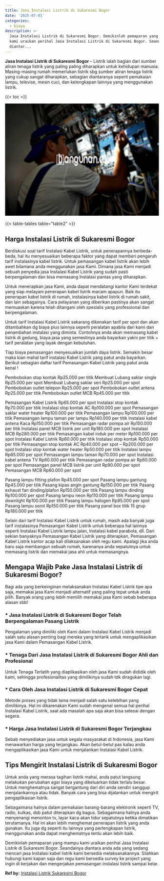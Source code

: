 ```yaml
---
title: Jasa Instalasi Listrik di Sukaresmi Bogor
date: '2025-07-01'
categories:
  - biaya
description: >-
  Jasa Instalasi Listrik di Sukaresmi Bogor. Demikinlah pemaparan yang mampu
  kami uraikan perihal Jasa Instalasi Listrik di Sukaresmi Bogor. Seandainya
  diantar...
---
```


**Jasa Instalasi Listrik di Sukaresmi Bogor** – Listrik ialah bagian dari sumber aliran tenaga listrik yang paling paling diharapkan untuk kehidupan manusia. Masing-masing rumah memerlukan listrik sbg sumber aliran tenaga listrik yang cukup sangat diharapkan, sebagian diantaranya seperti pemakaian lampu, televise, mesin cuci, dan kelengkapan lainnya yang menggunakan listrik.

{{< toc >}}

![Jasa Instalasi Listrik di Sukaresmi Bogor](/images/instalasi-listrik-murah33.png)

{{< table-tables table="table2" >}}

## Harga Instalasi Listrik di Sukaresmi Bogor

Berdiskusi soal tarif Instalasi Kabel Listrik, untuk penerapannya berbeda-beda, hal itu menyesuaikan beberapa faktor yang dapat memberi pengaruh tarif instalasinya kabel listrik. Untuk pemasangan kabel listrik akan lebih awet bilamana anda menggunakan jasa Kami. Dimana jasa Kami menjadi sebuah penyedia jasa Instalasi Kabel Listrik yang sudah pasti berpengalaman dan bisa memasang Instalasi pantas yang diharapkan.

Untuk menerapkan jasa Kami, anda dapat mendatangi kantor Kami terdekat yang siap melayani penerapan kabel listrik macam apapun. Baik itu penerapan kabel listrik di rumah, instalasinya kabel listrik di rumah sakit, dan lain sebagainya. Cara pelayanan yang diberikan pastinya akan sangat memuaskan karena telah ditangani oleh spesialis yang professional dan berpengalaman.

Untuk tarif Instalasi Kabel Listrik sekarang dikenakan tarif per spot dan akan ditambahkan dg biaya plus lainnya seperti peralatan apabila dari kami dan penambahan instalasi yang diminta. Contohnya anda akan memasang kabel listrik di gedung, biaya jasa yang semestinya anda bayarkan yakni per titik + tarif peralatan yang layak dengan kebutuhan.

Tiap biaya pemasangan menyesuaikan jumlah daya listrik. Semakin besar maka kian mahal tarif instalasi Kabel Listrik yang patut anda bayarkan. Berikut sebagian daftar tarif Pemasangan Kabel Listrik yang patut anda kenal !

Pembobokan stop kontak Rp25.000 per titik Membuat Lubang saklar single Rp25.000 per spot Membuat Lubang saklar seri Rp25.000 per spot Pembobokan outlet telepon Rp25.000 per spot Pembobokan outlet antena Rp25.000 per titik Pembobokan outlet MCB Rp45.000 per titik

Pemasangan Kabel Listrik Rp65.000 per spot Instalasi stop kontak Rp70.000 per titik Instalasi stop kontak AC Rp100.000 per spot Pemasangan saklar water heater Rp100.000 per titik Pemasangan lampu Rp100.000 per titik Pemasangan lampu taman per lampu Rp140.000 per titik Instalasi kabel antena Kaca Rp150.000 per titik Pemasangan radar pompa air Rp150.000 per titik Instalasi panel MCB listrik per unit Rp180.000 per spot Instalasi MCB Rp280.000 per titik Pemasangan kabel induk per meter Rp100.000 per spot Instalasi Kabel Listrik Rp60.000 per titik Instalasi stop kontak Rp50.000 per titik Pemasangan stop kontak AC Rp40.000 per spot – Rp200.000 per spot Instalasi stop kontak water heater Rp50.000 per titik Instalasi lampu Rp65.000 per spot Pemasangan lampu taman Rp70.000 per spot Instalasi kabel antena TV Rp60.000 per titik Pemasangan radar pompa air Rp60.000 per spot Pemasangan panel MCB listrik per unit Rp90.000 per spot Pemasangan MCB Rp60.000 per spot

Pasang lampu fitting plafon Rp45.000 per spot Pasang lampu gantung Rp45.000 per titik Pasang kipas angin gantung Rp150.000 per titik Pasang exhaust fan dinding/plafon Rp150.000 per titik Pasang lampu dinding Rp100.000 per spot Pasang lampu neon Rp110.000 per titik Pasang lampu downlight Rp100.000 per titik Pasang lampu halogen Rp95.000 per spot Pasang lampu sorot Rp150.000 per titik Pasang panel box titik 15 grup Rp180.000 per titik

Selain dari tarif Instalasi Kabel Listrik untuk rumah, masih ada banyak juga tarif instalasinya Pemasangan Kabel Listrik untuk beberapa hal lainnya seperti Instalasi Kabel Listrik lampu jalan, Instalasi kabel parabola, dll. Dari sekian banyaknya Pemasangan Kabel Listrik yang diterapkan, Pemasangan Kabel Listrik kantor acap kali dilaksanakan oleh regu kami. Apalagi jika anda baru saja membangun sebuah rumah, karenanya anda sepatutnya untuk memasang listrik dan memakai jasa ahli untuk memasangnya.

## Mengapa Wajib Pake Jasa Instalasi Listrik di Sukaresmi Bogor?

Bagi ada yang berkeinginan melaksanakan Instalasi Kabel Listrik tipe apa saja, memakai jasa Kami menjadi alternatif yang paling tepat untuk anda pilih. Banyak orang yang lebih memilih memakai jasa Kami sebab beberapa alasan sbb!

### \* Jasa Instalasi Listrik di Sukaresmi Bogor Telah Berpengalaman Pasang Listrik

Pengalaman yang dimiliki oleh Kami dalam Instalasi Kabel Listrik menjadi salah satu alasan penting bagi mereka yang tertarik untuk mengaplikasikan jasa Kami dalam Pemasangan Kabel Listrik.

### \* Tenaga Dari Jasa Instalasi Listrik di Sukaresmi Bogor Ahli dan Profesional

Untuk Tenaga Terlatih yang diaplikasikan oleh jasa Kami sudah dididik oleh kami, sehingga profesionalitas yang dimilikinya sudah tdk diragukan lagi.

### \* Cara Oleh Jasa Instalasi Listrik di Sukaresmi Bogor Cepat

Metode proses yang tidak lama menjadi salah satu kelebihan yang dimilikinya. Hal ini dikarenakan Kami sudah mengenal semua hal perihal Instalasi Kabel Listrik, saat ada masalah apa saja akan bisa selesai dengan segera.

### \* Harga Jasa Instalasi Listrik di Sukaresmi Bogor Terjangkau

Sebab menyediakan jasa untuk segala masyarakat di Indonesia, jasa Kami menawarkan harga yang terjangkau. Akan betul-betul pas kalau anda mengaplikasikan jasa Kami untuk menjalankan Instalasi Kabel Listrik.

## Tips Mengirit Instalasi Listrik di Sukaresmi Bogor


Untuk anda yang merasa tagihan listrik mahal, anda patut langsung melakukan perubahan agar biaya yang dikeluarkan tidak terlalu besar. Untuk menghematnya sangat bergantung dari diri anda sendiri sanggup menjalankannya atau tidak. Banyak cara yang bisa dijalankan untuk mengirit pengaplikasian listrik.

Sebagaimana halnya dalam pemakaian barang-barang elektronik seperti TV, radio, kulkas, dsb patut diterapkan dg bagus. Sebagaimana halnya anda menyenangi menonton tv, layar kaca akan tidur sepatutnya ketika dimatikan terutamanya. Hal ini akan lebih menghemat penerapan listrik yang anda gunakan. Itu juga dg seperti itu lainnya yang perlengkapan listrik, menggunakan anda dapat menghematnya tentu akan lebih baik.

Demikinlah pemaparan yang mampu kami uraikan perihal Jasa Instalasi Listrik di Sukaresmi Bogor. Seandainya diantara anda ada yang sedang mencari jasa Instalasi kabel listrik kami bersedia melaksanakannya. Silahkan hubungi kami kapan saja dan regu kami bersedia survey ke project yang ingin di kerjakan dan mengerjakan pemasangan instalasi listrik sampai kelar.

**Ref by:** [Instalasi Listrik Sukaresmi Bogor](https://id.wikipedia.org/wiki/Instalasi)

